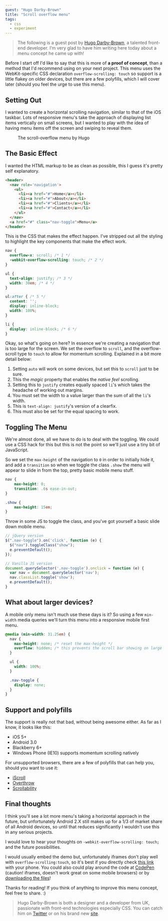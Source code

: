 ```yaml
---
guest: "Hugo Darby-Brown"
title: "Scroll overflow menu"
tags:
  - css
  - experiment
---
```


> The following is a guest post by [Hugo Darby-Brown](http://darbybrown.com/), a talented front-end developer. I’m very glad to have him writing here today about a menu concept he came up with!

Before I start off I'd like to say that this is more of **a proof of concept**, than a method that I'd recommend using on your next project.  This menu uses the WebKit-specific CSS declaration `overflow-scrolling: touch` so support is a little flakey on older devices, but there are a few polyfills, which I will cover later (should you feel the urge to use this menu).


## Setting Out

I wanted to create a horizontal scrolling navigation, similar to that of the iOS taskbar. Lots of responsive menu's take the approach of displaying list items vertically on small screens, but I wanted to play with the idea of having menu items off the screen and swiping to reveal them.

<figure class="figure">
  <img src="http://darbybrown.com/img/scroll-overflow-menu.jpg" alt="" />
  <figcaption>The scroll-overflow menu by Hugo</figcaption>
</figure>

## The Basic Effect

I wanted the HTML markup to be as clean as possible, this I guess it's pretty self explanatory.

```html
<header>
  <nav role='navigation'>
    <ul>
      <li><a href="#">Home</a></li>
      <li><a href="#">About</a></li>
      <li><a href="#">Clients</a></li>
      <li><a href="#">Contact</a></li>
    </ul>
  </nav>
  <a href="#" class="nav-toggle">Menu</a>
</header>
```

This is the CSS that makes the effect happen. I've stripped out all the styling to highlight the key components that make the effect work.

```css
nav {
  overflow-x: scroll; /* 1 */
  -webkit-overflow-scrolling: touch; /* 2 */
}

ul {
  text-align: justify; /* 3 */
  width: 30em; /* 4 */
}

ul:after { /* 5 */
  content: '';
  display: inline-block;
  width: 100%;
}

li {
  display: inline-block; /* 6 */
}
```

Okay, so what's going on here? In essence we're creating a navigation that is too large for the screen. We set the overflow to `scroll`, and the overflow-scroll type to `touch` to allow for momentum scrolling. Explained in a bit more detail below:

1. Setting `auto` will work on some devices, but set this to `scroll` just to be sure.
1. This the *magic* property that enables the *native feel* scrolling.
1. Setting this to `justify` creates equally spaced `li`'s which takes the headache of working out margins.
1. You must set the width to a value larger than the sum of all the `li`'s width.
1. This is `text-align: justify`'s version of a clearfix.
1. This must also be set for the equal spacing to work.


## Toggling The Menu

We're almost done, all we have to do is to deal with the toggling. We could use a CSS hack for this but this is not the point so we'll just use a tiny bit of JavaScript.

So we set the `max-height` of the navigation to `0` in order to initially hide it, and add a `transition` so when we toggle the class `.show` the menu will appear to slide in from the top, pretty basic mobile menu stuff.

```css
nav {
	max-height: 0;
	transition: .6s ease-in-out;
}

.show {
	max-height: 15em;
}
```

Throw in some JS to toggle the class, and you've got yourself a basic slide down mobile menu.

```javascript
// jQuery version
$(".nav-toggle").on('click', function (e) {
  $("nav").toggleClass("show");
  e.preventDefault();
});

// Vanilla JS version
document.querySelector('.nav-toggle').onclick = function (e) {
  var nav = document.querySelector('nav');
  nav.classList.toggle('show');
  e.preventDefault();
}
```

## What about larger devices?

A mobile only menu isn't much use these days is it? So using a few `min-width` media queries we'll turn this menu into a responsive mobile first menu.

```css
@media (min-width: 31.25em) {
  nav {
    max-height: none; /* reset the max-height */
    overflow: hidden; /* this prevents the scroll bar showing on large devices */
  }

  ul {
    width: 100%;
  }

  .nav-toggle {
    display: none;
  }
}
```

## Support and polyfills


The support is really not that bad, without being awesome either. As far as I know, it looks like this:

* iOS 5+ 
* Android 3.0
* Blackberry 6+
* Windows Phone (IE10) supports momentum scrolling natively

For unsupported browsers, there are a few of polyfills that can help you, should you want to use it:

* [iScroll](http://cubiq.org/iscroll-4)
* [Overthrow](http://filamentgroup.github.io/Overthrow/)
* [Scrollability](https://github.com/joehewitt/scrollability/)

## Final thoughts

I think you'll see a lot more menu's taking a horizontal approach in the future, but unfortunately Android 2.X still makes up for a 1/3 of market share of all Android devices, so until that reduces significantly I wouldn't use this in any serious projects.

I would love to hear your thoughts on `-webkit-overflow-scrolling: touch;` and the future possibilities.

I would usually embed the demo but, unfortunately iframes don't play well with `overflow-scrolling:touch`, so it's best if you directly check [this link](http://darbybrown.com/menu) with your phone. You could also could play around the code at [CodePen](http://codepen.io/hugo/full/pwsLj) (caution! iframes, doesn't work great on some mobile browsers) or by [downloading the files](http://darbybrown.com/menu/download.zip)!

Thanks for reading! If you think of anything to improve this menu concept, feel free to share. :)

> Hugo Darby-Brown is both a designer and a developer from UK, passionate with front-end technologies especially CSS. You can catch him on [Twitter](http://twitter.com/darbybrown) or on his brand new [site](http://darbybrown.com).

